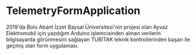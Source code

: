 # TelemetryFormApplication
 2019'da Bolu Abant İzzet Baysal Üniversitesi'nin projesi olan Ayvaz Elektromobil için yazdığım Arduino işlemcisinden alınan verilerin bilgisayarda görünmesini sağlayan TUBİTAK teknik kontrollerinden başarı ile geçmiş olan form uygulaması.
